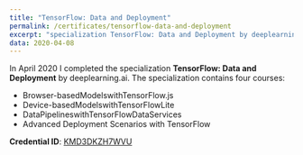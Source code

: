 ```yaml
---
title: "TensorFlow: Data and Deployment"
permalink: /certificates/tensorflow-data-and-deployment
excerpt: "specialization TensorFlow: Data and Deployment by deeplearning.ai."
data: 2020-04-08
---
```


In April 2020 I completed the specialization **TensorFlow: Data and Deployment** by deeplearning.ai.
The specialization contains four courses:
* Browser-basedModelswithTensorFlow.js
* Device-basedModelswithTensorFlowLite
* DataPipelineswithTensorFlowDataServices
* Advanced Deployment Scenarios with TensorFlow

**Credential ID**: [KMD3DKZH7WVU](https://www.coursera.org/account/accomplishments/specialization/certificate/KMD3DKZH7WVU)
